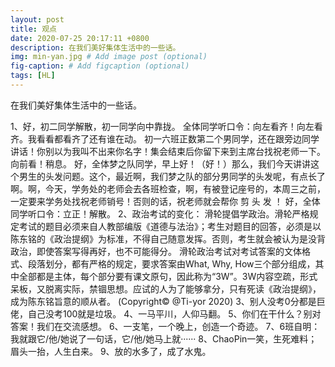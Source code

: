 ```yaml
---
layout: post
title: 观点
date: 2020-07-25 20:17:11 +0800
description: 在我们美好集体生活中的一些话。
img: min-yan.jpg # Add image post (optional)
fig-caption: # Add figcaption (optional)
tags: [HL]
---
```

在我们美好集体生活中的一些话。
<!-- more -->
1、好，初二同学解散，初一同学向中靠拢。
全体同学听口令：向左看齐！向左看齐。我看看都看齐了还有谁在动。
初一六班正数第二个男同学，还在跟旁边同学讲话！你别以为我叫不出来你名字！集会结束后你留下来到主席台找祝老师一下。向前看！稍息。
好，全体梦之队同学，早上好！（好！）那么，我们今天讲讲这个男生的头发问题。这个，最近啊，我们梦之队的部分男同学的头发呢，有点长了啊。啊，今天，学务处的老师会去各班检查，啊，有被登记座号的，本周三之前，一定要来学务处找祝老师销号！否则的话，祝老师就会帮你 剪 头 发 ！
好，全体同学听口令：立正！解散。
2、政治考试的变化：
滑轮提倡学政治。滑轮严格规定考试的题目必须来自人教部编版《道德与法治》；考生对题目的回答，必须是以陈东铭的《政治提纲》为标准，不得自己随意发挥。否则，考生就会被认为是没背政治，即使答案写得再好，也不可能得分。
滑轮政治考试对考试答案的文体格式、段落划分，都有严格的规定，要求答案由What, Why, How三个部分组成，其中全部都是主体，每个部分要有课文原句，因此称为“3W”。3W内容空疏，形式呆板，又脱离实际，禁锢思想。应试的人为了能够拿分，只有死读《政治提纲》，成为陈东铭旨意的顺从者。
(Copyright© @Ti-yor 2020)
3、别人没考0分都是巨佬，自己没考100就是垃圾。
4、一马平川，人仰马翻。
5、你们在干什么？别对答案！我们在交流感想。
6、一支笔，一个晚上，创造一个奇迹。
7、6班自明：我就跟它/他/她说了一句话，它/他/她马上就······
8、ChaoPin一笑，生死难料；眉头一抬，人生白来。
9、放的水多了，成了水鬼。